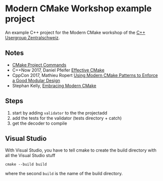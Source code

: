 # Modern CMake Workshop example project

An example C++ project for the Modern CMake workshop of the [C++ Usergroup Zentralschweiz](http://cpp-ug-luzern.blogspot.ch).


## Notes

- [CMake Project Commands](https://cmake.org/cmake/help/v3.11/manual/cmake-commands.7.html#project-commands)
- C++Now 2017, Daniel Pfeifer [Effective CMake](https://www.youtube.com/watch?v=bsXLMQ6WgIk)
- CppCon 2017, Mathieu Ropert [Using Modern CMake Patterns to Enforce a Good Modular Design](https://www.youtube.com/watch?v=eC9-iRN2b04)
- Stephan Kelly, [Embracing Modern CMake](https://steveire.wordpress.com/2017/11/05/embracing-modern-cmake/)

## Steps

1. start by adding `validator` to the the projectadd 
2. add the tests for the validator (tests directory + catch)
3. get the decoder to compile

## Visual Studio

With Visual Studio, you have to tell cmake to create the build directory with all the Visual Studio stuff

```
cmake --build build
```

where the second `build` is the name of the build directory.
